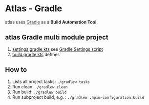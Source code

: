 # Atlas - Gradle

atlas uses [Gradle](https://gradle.org/) as a **Build Automation Tool**. 

## atlas Gradle multi module project

1. [settings.gradle.kts](../settings.gradle.kts) see [Gradle Settings script](https://docs.gradle.org/current/userguide/settings_file_basics.html#sec:settings_file_script)
1. [build.gradle.kts](../build.gradle.kts) defines 


## How to

1. Lists all project tasks: ```./gradlew tasks```
1. Run clean: ```./gradlew clean```
1. Run build: ```./gradlew build```
1. Run subproject build, e.g. : ```./gradlew :apim-configuration:build```


